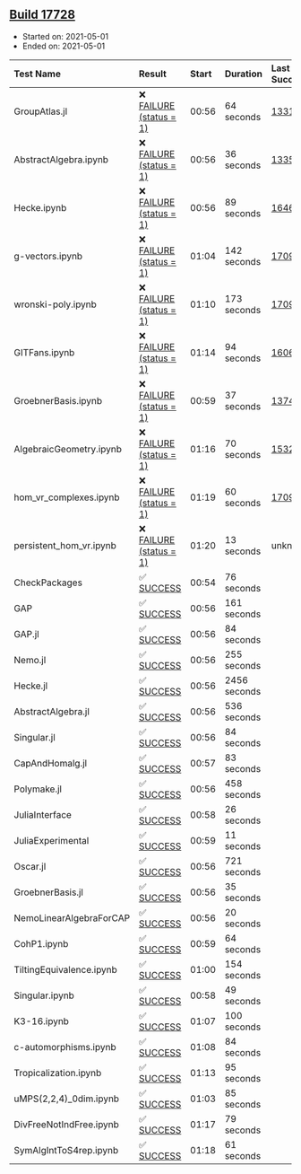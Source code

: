 ## [Build 17728](https://oscarci.mathematik.uni-kl.de/job/oscar/17728/)

* Started on: 2021-05-01
* Ended on: 2021-05-01

| Test Name    | Result | Start | Duration | Last Success | First Failure |
|:-------------|:-------|:------|:---------|:-------------|:--------------|
| GroupAtlas.jl | ❌ [FAILURE (status = 1)](https://oscarci.mathematik.uni-kl.de/job/oscar/17728/artifact/logs/build-17728/GroupAtlas.jl.log) | 00:56 | 64 seconds | [13311](https://oscarci.mathematik.uni-kl.de/job/oscar/13311/) | [13312](https://oscarci.mathematik.uni-kl.de/job/oscar/13312/) |
| AbstractAlgebra.ipynb | ❌ [FAILURE (status = 1)](https://oscarci.mathematik.uni-kl.de/job/oscar/17728/artifact/logs/build-17728/AbstractAlgebra.ipynb.log) | 00:56 | 36 seconds | [13355](https://oscarci.mathematik.uni-kl.de/job/oscar/13355/) | [13356](https://oscarci.mathematik.uni-kl.de/job/oscar/13356/) |
| Hecke.ipynb | ❌ [FAILURE (status = 1)](https://oscarci.mathematik.uni-kl.de/job/oscar/17728/artifact/logs/build-17728/Hecke.ipynb.log) | 00:56 | 89 seconds | [16463](https://oscarci.mathematik.uni-kl.de/job/oscar/16463/) | [16464](https://oscarci.mathematik.uni-kl.de/job/oscar/16464/) |
| g-vectors.ipynb | ❌ [FAILURE (status = 1)](https://oscarci.mathematik.uni-kl.de/job/oscar/17728/artifact/logs/build-17728/g-vectors.ipynb.log) | 01:04 | 142 seconds | [17099](https://oscarci.mathematik.uni-kl.de/job/oscar/17099/) | [17100](https://oscarci.mathematik.uni-kl.de/job/oscar/17100/) |
| wronski-poly.ipynb | ❌ [FAILURE (status = 1)](https://oscarci.mathematik.uni-kl.de/job/oscar/17728/artifact/logs/build-17728/wronski-poly.ipynb.log) | 01:10 | 173 seconds | [17098](https://oscarci.mathematik.uni-kl.de/job/oscar/17098/) | [17099](https://oscarci.mathematik.uni-kl.de/job/oscar/17099/) |
| GITFans.ipynb | ❌ [FAILURE (status = 1)](https://oscarci.mathematik.uni-kl.de/job/oscar/17728/artifact/logs/build-17728/GITFans.ipynb.log) | 01:14 | 94 seconds | [16068](https://oscarci.mathematik.uni-kl.de/job/oscar/16068/) | [16069](https://oscarci.mathematik.uni-kl.de/job/oscar/16069/) |
| GroebnerBasis.ipynb | ❌ [FAILURE (status = 1)](https://oscarci.mathematik.uni-kl.de/job/oscar/17728/artifact/logs/build-17728/GroebnerBasis.ipynb.log) | 00:59 | 37 seconds | [13748](https://oscarci.mathematik.uni-kl.de/job/oscar/13748/) | [13749](https://oscarci.mathematik.uni-kl.de/job/oscar/13749/) |
| AlgebraicGeometry.ipynb | ❌ [FAILURE (status = 1)](https://oscarci.mathematik.uni-kl.de/job/oscar/17728/artifact/logs/build-17728/AlgebraicGeometry.ipynb.log) | 01:16 | 70 seconds | [15322](https://oscarci.mathematik.uni-kl.de/job/oscar/15322/) | [15323](https://oscarci.mathematik.uni-kl.de/job/oscar/15323/) |
| hom_vr_complexes.ipynb | ❌ [FAILURE (status = 1)](https://oscarci.mathematik.uni-kl.de/job/oscar/17728/artifact/logs/build-17728/hom_vr_complexes.ipynb.log) | 01:19 | 60 seconds | [17099](https://oscarci.mathematik.uni-kl.de/job/oscar/17099/) | [17100](https://oscarci.mathematik.uni-kl.de/job/oscar/17100/) |
| persistent_hom_vr.ipynb | ❌ [FAILURE (status = 1)](https://oscarci.mathematik.uni-kl.de/job/oscar/17728/artifact/logs/build-17728/persistent_hom_vr.ipynb.log) | 01:20 | 13 seconds | unknown | unknown |
| CheckPackages | ✅ [SUCCESS](https://oscarci.mathematik.uni-kl.de/job/oscar/17728/artifact/logs/build-17728/CheckPackages.log) | 00:54 | 76 seconds |  |  |
| GAP | ✅ [SUCCESS](https://oscarci.mathematik.uni-kl.de/job/oscar/17728/artifact/logs/build-17728/GAP.log) | 00:56 | 161 seconds |  |  |
| GAP.jl | ✅ [SUCCESS](https://oscarci.mathematik.uni-kl.de/job/oscar/17728/artifact/logs/build-17728/GAP.jl.log) | 00:56 | 84 seconds |  |  |
| Nemo.jl | ✅ [SUCCESS](https://oscarci.mathematik.uni-kl.de/job/oscar/17728/artifact/logs/build-17728/Nemo.jl.log) | 00:56 | 255 seconds |  |  |
| Hecke.jl | ✅ [SUCCESS](https://oscarci.mathematik.uni-kl.de/job/oscar/17728/artifact/logs/build-17728/Hecke.jl.log) | 00:56 | 2456 seconds |  |  |
| AbstractAlgebra.jl | ✅ [SUCCESS](https://oscarci.mathematik.uni-kl.de/job/oscar/17728/artifact/logs/build-17728/AbstractAlgebra.jl.log) | 00:56 | 536 seconds |  |  |
| Singular.jl | ✅ [SUCCESS](https://oscarci.mathematik.uni-kl.de/job/oscar/17728/artifact/logs/build-17728/Singular.jl.log) | 00:56 | 84 seconds |  |  |
| CapAndHomalg.jl | ✅ [SUCCESS](https://oscarci.mathematik.uni-kl.de/job/oscar/17728/artifact/logs/build-17728/CapAndHomalg.jl.log) | 00:57 | 83 seconds |  |  |
| Polymake.jl | ✅ [SUCCESS](https://oscarci.mathematik.uni-kl.de/job/oscar/17728/artifact/logs/build-17728/Polymake.jl.log) | 00:56 | 458 seconds |  |  |
| JuliaInterface | ✅ [SUCCESS](https://oscarci.mathematik.uni-kl.de/job/oscar/17728/artifact/logs/build-17728/JuliaInterface.log) | 00:58 | 26 seconds |  |  |
| JuliaExperimental | ✅ [SUCCESS](https://oscarci.mathematik.uni-kl.de/job/oscar/17728/artifact/logs/build-17728/JuliaExperimental.log) | 00:59 | 11 seconds |  |  |
| Oscar.jl | ✅ [SUCCESS](https://oscarci.mathematik.uni-kl.de/job/oscar/17728/artifact/logs/build-17728/Oscar.jl.log) | 00:56 | 721 seconds |  |  |
| GroebnerBasis.jl | ✅ [SUCCESS](https://oscarci.mathematik.uni-kl.de/job/oscar/17728/artifact/logs/build-17728/GroebnerBasis.jl.log) | 00:56 | 35 seconds |  |  |
| NemoLinearAlgebraForCAP | ✅ [SUCCESS](https://oscarci.mathematik.uni-kl.de/job/oscar/17728/artifact/logs/build-17728/NemoLinearAlgebraForCAP.log) | 00:56 | 20 seconds |  |  |
| CohP1.ipynb | ✅ [SUCCESS](https://oscarci.mathematik.uni-kl.de/job/oscar/17728/artifact/logs/build-17728/CohP1.ipynb.log) | 00:59 | 64 seconds |  |  |
| TiltingEquivalence.ipynb | ✅ [SUCCESS](https://oscarci.mathematik.uni-kl.de/job/oscar/17728/artifact/logs/build-17728/TiltingEquivalence.ipynb.log) | 01:00 | 154 seconds |  |  |
| Singular.ipynb | ✅ [SUCCESS](https://oscarci.mathematik.uni-kl.de/job/oscar/17728/artifact/logs/build-17728/Singular.ipynb.log) | 00:58 | 49 seconds |  |  |
| K3-16.ipynb | ✅ [SUCCESS](https://oscarci.mathematik.uni-kl.de/job/oscar/17728/artifact/logs/build-17728/K3-16.ipynb.log) | 01:07 | 100 seconds |  |  |
| c-automorphisms.ipynb | ✅ [SUCCESS](https://oscarci.mathematik.uni-kl.de/job/oscar/17728/artifact/logs/build-17728/c-automorphisms.ipynb.log) | 01:08 | 84 seconds |  |  |
| Tropicalization.ipynb | ✅ [SUCCESS](https://oscarci.mathematik.uni-kl.de/job/oscar/17728/artifact/logs/build-17728/Tropicalization.ipynb.log) | 01:13 | 95 seconds |  |  |
| uMPS(2,2,4)_0dim.ipynb | ✅ [SUCCESS](https://oscarci.mathematik.uni-kl.de/job/oscar/17728/artifact/logs/build-17728/uMPS-2-2-4-_0dim.ipynb.log) | 01:03 | 85 seconds |  |  |
| DivFreeNotIndFree.ipynb | ✅ [SUCCESS](https://oscarci.mathematik.uni-kl.de/job/oscar/17728/artifact/logs/build-17728/DivFreeNotIndFree.ipynb.log) | 01:17 | 79 seconds |  |  |
| SymAlgIntToS4rep.ipynb | ✅ [SUCCESS](https://oscarci.mathematik.uni-kl.de/job/oscar/17728/artifact/logs/build-17728/SymAlgIntToS4rep.ipynb.log) | 01:18 | 61 seconds |  |  |
